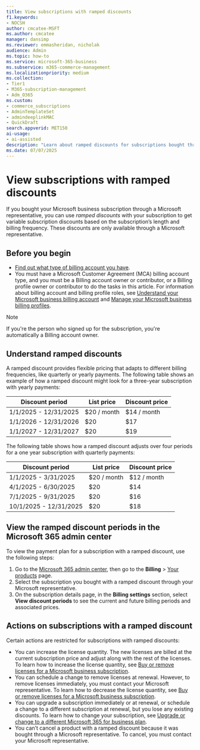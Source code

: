 ```yaml
---
title: View subscriptions with ramped discounts
f1.keywords:
- NOCSH
author: cmcatee-MSFT
ms.author: cmcatee
manager: dansimp
ms.reviewer: emmasheridan, nicholak
audience: Admin
ms.topic: how-to
ms.service: microsoft-365-business
ms.subservice: m365-commerce-management
ms.localizationpriority: medium
ms.collection:
- Tier1
- M365-subscription-management
- Adm_O365
ms.custom:
- commerce_subscriptions
- AdminTemplateSet
- admindeeplinkMAC
- QuickDraft
search.appverid: MET150
ai-usage:
- ai-assisted
description: "Learn about ramped discounts for subscriptions bought through a Microsoft representative and how to view them in the Microsoft 365 admin center."
ms.date: 07/07/2025
---
```


# View subscriptions with ramped discounts

If you bought your Microsoft business subscription through a Microsoft representative, you can use *ramped discounts* with your subscription to get variable subscription discounts based on the subscription’s length and billing frequency. These discounts are only available through a Microsoft representative.

## Before you begin

- [Find out what type of billing account you have](../manage-billing-accounts.md#view-my-billing-accounts).
- You must have a Microsoft Customer Agreement (MCA) billing account type, and you must be a Billing account owner or contributor, or a Billing profile owner or contributor to do the tasks in this article. For information about billing account and billing profile roles, see [Understand your Microsoft business billing account](../manage-billing-accounts.md) and [Manage your Microsoft business billing profiles](../billing-and-payments/manage-billing-profiles.md).

> [!NOTE]
> If you're the person who signed up for the subscription, you're automatically a Billing account owner.

## Understand ramped discounts

A ramped discount provides flexible pricing that adapts to different billing frequencies, like quarterly or yearly payments. The following table shows an example of how a ramped discount might look for a three-year subscription with yearly payments:

|Discount period  |List price  |Discount price  |
|---------|---------|---------|
|1/1/2025 - 12/31/2025 |$20 / month |$14 / month |
|1/1/2026 - 12/31/2026 |$20 |$17 |
|1/1/2027 - 12/31/2027 |$20 |$19 |

The following table shows how a ramped discount adjusts over four periods for a one year subscription with quarterly payments:

|Discount period  |List price  |Discount price  |
|---------|---------|---------|
|1/1/2025 - 3/31/2025 |$20 / month |$12 / month |
|4/1/2025 - 6/30/2025 |$20 |$14 |
|7/1/2025 - 9/31/2025 |$20 |$16 |
|10/1/2025 - 12/31/2025 |$20 |$18 |

## View the ramped discount periods in the Microsoft 365 admin center

To view the payment plan for a subscription with a ramped discount, use the following steps:

1. Go to the <a href="https://go.microsoft.com/fwlink/p/?linkid=2024339" target="_blank">Microsoft 365 admin center</a>, then go to the **Billing** > <a href="https://go.microsoft.com/fwlink/p/?linkid=842054" target="_blank">Your products</a> page.
2. Select the subscription you bought with a ramped discount through your Microsoft representative.
3. On the subscription details page, in the **Billing settings** section, select **View discount periods** to see the current and future billing periods and associated prices.

## Actions on subscriptions with a ramped discount

Certain actions are restricted for subscriptions with ramped discounts:

- You can increase the license quantity. The new licenses are billed at the current subscription price and adjust along with the rest of the licenses. To learn how to increase the license quantity, see [Buy or remove licenses for a Microsoft business subscription](../licenses/buy-licenses.md).
- You can schedule a change to remove licenses at renewal. However, to remove licenses immediately, you must contact your Microsoft representative. To learn how to decrease the license quantity, see [Buy or remove licenses for a Microsoft business subscription](../licenses/buy-licenses.md).
- You can upgrade a subscription immediately or at renewal, or schedule a change to a different subscription at renewal, but you lose any existing discounts. To learn how to change your subscription, see [Upgrade or change to a different Microsoft 365 for business plan](upgrade-to-different-plan.md).
- You can’t cancel a product with a ramped discount because it was bought through a Microsoft representative. To cancel, you must contact your Microsoft representative.
